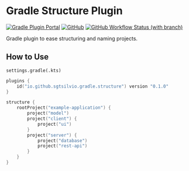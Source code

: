 # Gradle Structure Plugin

[![Gradle Plugin Portal](https://img.shields.io/gradle-plugin-portal/v/io.github.sgtsilvio.gradle.structure?color=brightgreen&style=for-the-badge)](https://plugins.gradle.org/plugin/io.github.sgtsilvio.gradle.structure)
[![GitHub](https://img.shields.io/github/license/sgtsilvio/gradle-structure?color=brightgreen&style=for-the-badge)](LICENSE)
[![GitHub Workflow Status (with branch)](https://img.shields.io/github/actions/workflow/status/sgtsilvio/gradle-structure/check.yml?branch=main&style=for-the-badge)](https://github.com/SgtSilvio/gradle-structure/actions/workflows/check.yml?query=branch%3Amain)

Gradle plugin to ease structuring and naming projects.

## How to Use

`settings.gradle(.kts)`

```kotlin
plugins {
    id("io.github.sgtsilvio.gradle.structure") version "0.1.0"
}

structure {
    rootProject("example-application") {
        project("model")
        project("client") {
            project("ui")
        }
        project("server") {
            project("database")
            project("rest-api")
        }
    }
}
```
